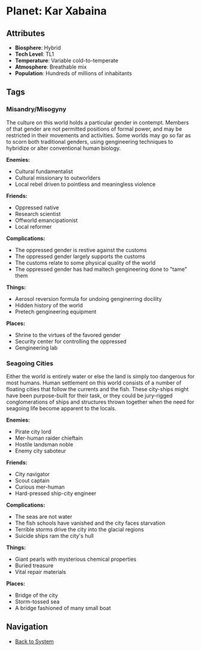 # Planet: Kar Xabaina

## Attributes
- **Biosphere**: Hybrid
- **Tech Level**: TL1
- **Temperature**: Variable cold-to-temperate
- **Atmosphere**: Breathable mix
- **Population**: Hundreds of millions of inhabitants

## Tags

### Misandry/Misogyny

The culture on this world holds a particular gender in contempt. Members of that gender are not permitted positions of formal power, and may be restricted in their movements and activities. Some worlds may go so far as to scorn both traditional genders, using gengineering techniques to hybridize or alter conventional human biology.

**Enemies:**
- Cultural fundamentalist
- Cultural missionary to outworlders
- Local rebel driven to pointless and meaningless violence

**Friends:**
- Oppressed native
- Research scientist
- Offworld emancipationist
- Local reformer

**Complications:**
- The oppressed gender is restive against the customs
- The oppressed gender largely supports the customs
- The customs relate to some physical quality of the world
- The oppressed gender has had maltech gengineering done to "tame" them

**Things:**
- Aerosol reversion formula for undoing genginerring docility
- Hidden history of the world
- Pretech gengineering equipment

**Places:**
- Shrine to the virtues of the favored gender
- Security center for controlling the oppressed
- Gengineering lab

### Seagoing Cities

Either the world is entirely water or else the land is simply too dangerous for most humans. Human settlement on this world consists of a number of floating cities that follow the currents and the fish. These city-ships might have been purpose-built for their task, or they could be jury-rigged conglomerations of ships and structures thrown together when the need for seagoing life become apparent to the locals.

**Enemies:**
- Pirate city lord
- Mer-human raider chieftain
- Hostile landsman noble
- Enemy city saboteur

**Friends:**
- City navigator
- Scout captain
- Curious mer-human
- Hard-pressed ship-city engineer

**Complications:**
- The seas are not water
- The fish schools have vanished and the city faces starvation
- Terrible storms drive the city into the glacial regions
- Suicide ships ram the city's hull

**Things:**
- Giant pearls with mysterious chemical properties
- Buried treasure
- Vital repair materials

**Places:**
- Bridge of the city
- Storm-tossed sea
- A bridge fashioned of many small boat

## Navigation
- [Back to System](../system.md)

